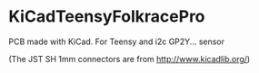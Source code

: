 # KiCadTeensyFolkracePro
PCB made with KiCad. For Teensy and i2c GP2Y... sensor

(The JST SH 1mm connectors are from http://www.kicadlib.org/)
